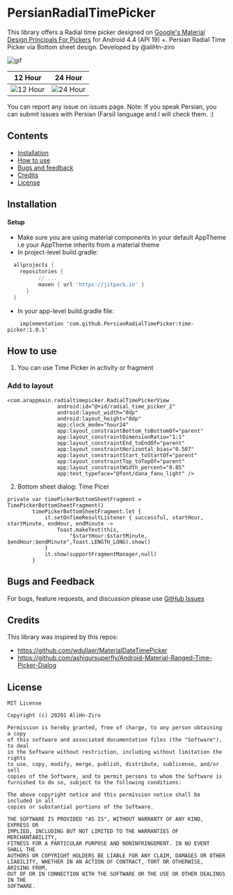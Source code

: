 # PersianRadialTimePicker

This library offers a Radial time picker designed on [Google's Material Design Principals For Pickers](http://www.google.com/design/spec/components/pickers.html) for Android 4.4 (API 19) +.
Persian Radial Time Picker via Bottom sheet design. Developed by @aliHn-ziro

![gif](https://raw.githubusercontent.com/osameh15/PersianRadialTimePicker/main/resources/ezgif.com-gif-maker.gif?token=AKURYVXYMQNLYAP7JJL67D3AUJEGC)

12 Hour | 24 Hour
---- | ----
![12 Hour](https://github.com/osameh15/PersianRadialTimePicker/blob/main/resources/12hour.png) | ![24 Hour](https://github.com/osameh15/PersianRadialTimePicker/blob/main/resources/24hour.png)

You can report any issue on issues page. Note: If you speak Persian, you can submit issues with Persian (Farsi) language and I will check them. :)

## Contents

- [Installation](#installation)
- [How to use](#how-to-use)
- [Bugs and feedback](#bugs-and-feedback)
- [Credits](#credits)
- [License](#license)

## Installation

#### Setup
- Make sure you are using material components in your default AppTheme i.e your AppTheme inherits from a material theme
- In project-level build.gradle:
```groovy
  allprojects {
  	repositories {
          // ...
          maven { url 'https://jitpack.io' }
      }
  }
```
- In your app-level build.gradle file: 
```
    implementation 'com.github.PersianRadialTimePicker:time-picker:1.0.1'
```
## How to use

1. You can use Time Picker in activity or fragment
### Add to layout

    <com.arappmain.radialtimepicker.RadialTimePickerView
                    android:id="@+id/radial_time_picker_2"
                    android:layout_width="0dp"
                    android:layout_height="0dp"
                    app:clock_mode="hour24"
                    app:layout_constraintBottom_toBottomOf="parent"
                    app:layout_constraintDimensionRatio="1:1"
                    app:layout_constraintEnd_toEndOf="parent"
                    app:layout_constraintHorizontal_bias="0.507"
                    app:layout_constraintStart_toStartOf="parent"
                    app:layout_constraintTop_toTopOf="parent"
                    app:layout_constraintWidth_percent="0.85"
                    app:text_typeface="@font/dana_fanu_light" />
 
2. Bottom sheet dialog: Time Picer 
```
private var timePickerBottomSheetFragment = TimePickerBottomSheetFragment()
        timePickerBottomSheetFragment.let {
            it.setOnTimeResultListener { successful, startHour, startMinute, endHour, endMinute ->
                Toast.makeText(this,
                    "$startHour:$startMinute, $endHour:$endMinute",Toast.LENGTH_LONG).show()
            }
            it.show(supportFragmentManager,null)
        }
 ```
 
## Bugs and Feedback

For bugs, feature requests, and discussion please use [GitHub Issues](https://github.com/osameh15/PersianRadialTimePicker/issues)

## Credits

This library was inspired by this repos:

- https://github.com/wdullaer/MaterialDateTimePicker
- https://github.com/ashiqursuperfly/Android-Material-Ranged-Time-Picker-Dialog

## License

    MIT License

    Copyright (c) 20201 AliHn-Ziro

    Permission is hereby granted, free of charge, to any person obtaining a copy
    of this software and associated documentation files (the "Software"), to deal
    in the Software without restriction, including without limitation the rights
    to use, copy, modify, merge, publish, distribute, sublicense, and/or sell
    copies of the Software, and to permit persons to whom the Software is
    furnished to do so, subject to the following conditions:

    The above copyright notice and this permission notice shall be included in all
    copies or substantial portions of the Software.

    THE SOFTWARE IS PROVIDED "AS IS", WITHOUT WARRANTY OF ANY KIND, EXPRESS OR
    IMPLIED, INCLUDING BUT NOT LIMITED TO THE WARRANTIES OF MERCHANTABILITY,
    FITNESS FOR A PARTICULAR PURPOSE AND NONINFRINGEMENT. IN NO EVENT SHALL THE
    AUTHORS OR COPYRIGHT HOLDERS BE LIABLE FOR ANY CLAIM, DAMAGES OR OTHER
    LIABILITY, WHETHER IN AN ACTION OF CONTRACT, TORT OR OTHERWISE, ARISING FROM,
    OUT OF OR IN CONNECTION WITH THE SOFTWARE OR THE USE OR OTHER DEALINGS IN THE
    SOFTWARE.
